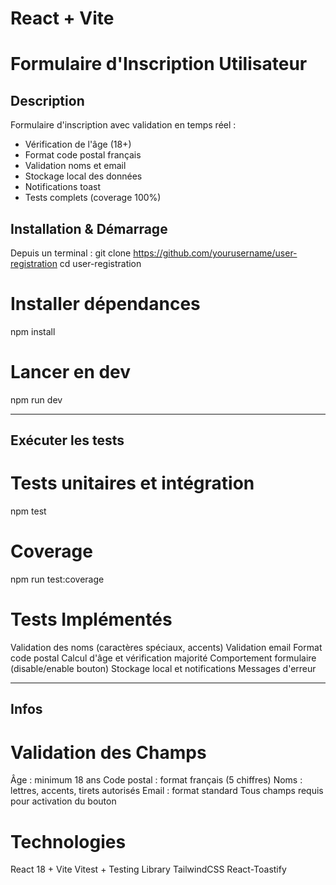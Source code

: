 # React + Vite

# Formulaire d'Inscription Utilisateur

## Description
Formulaire d'inscription avec validation en temps réel :
- Vérification de l'âge (18+)
- Format code postal français
- Validation noms et email
- Stockage local des données
- Notifications toast
- Tests complets (coverage 100%)

## Installation & Démarrage
Depuis un terminal :
git clone https://github.com/yourusername/user-registration
cd user-registration

# Installer dépendances
npm install

# Lancer en dev
npm run dev

______________________

## Exécuter les tests
# Tests unitaires et intégration
npm test

# Coverage
npm run test:coverage

# Tests Implémentés
Validation des noms (caractères spéciaux, accents)
Validation email
Format code postal
Calcul d'âge et vérification majorité
Comportement formulaire (disable/enable bouton)
Stockage local et notifications
Messages d'erreur

______________________

## Infos
# Validation des Champs
Âge : minimum 18 ans
Code postal : format français (5 chiffres)
Noms : lettres, accents, tirets autorisés
Email : format standard
Tous champs requis pour activation du bouton

# Technologies
React 18 + Vite
Vitest + Testing Library
TailwindCSS
React-Toastify